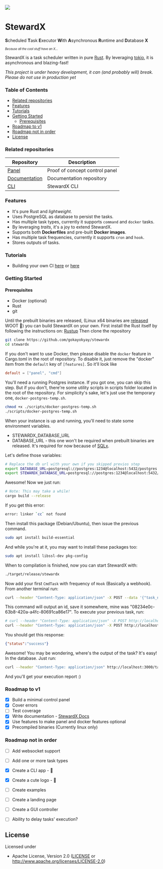 [![][Logo]][Website] 
# StewardX

**S**cheduled **T**ask **E**xecutor **W**ith **A**synchronous **R**untime and **D**atabase **X**

<sub><sup>*Because all the cool stuff have an X...*</sup></sub>

StewardX is a task scheduler written in pure [Rust](https://www.rust-lang.org/). By leveraging [tokio](https://tokio.rs/), it is asynchronous and blazing-fast!

*This project is under heavy development, it can (and probably will) break. Please do not use in production yet*

### Table of Contents
  + [Related repositories](#related-repositories)
  + [Features](#features)
  + [Tutorials](#tutorials)
  + [Getting Started](#getting-started)
    - [Prerequisites](#prerequisites)
  + [Roadmap to v1](#roadmap-to-v1)
  + [Roadmap not in order](#roadmap-not-in-order)
  + [License](#license)

### Related repositories
| Repository                                                   | Description                    |
|--------------------------------------------------------------|--------------------------------|
| [Panel](https://github.com/gokayokyay/stewardx-panel)        | Proof of concept control panel |
| [Documentation](https://github.com/gokayokyay/stewardx-docs) | Documentation repository       |
| [CLI](https://github.com/gokayokyay/stewardx-cli)            | StewardX CLI                   |

### Features
 - It's pure Rust and *lightweight*.
 - Uses PostgreSQL as database to persist the tasks.
 - Has multiple task types, currently it supports `command` and `docker` tasks.
 - By leveraging *traits*, it's a joy to extend StewardX.
 - Supports both **Dockerfiles** and pre-built **Docker images**.
 - Has multiple task frequencies, currently it supports `cron` and `hook`.
 - Stores outputs of tasks.

### Tutorials

- Building your own CI [here](https://stewardx.dev/Tutorials/tutorial-ci) or [here](https://dev.to/gokayokyay/build-your-own-react-ci-in-5-minutes-1aen)

### Getting Started
#### Prerequisites
- Docker (optional)
- Rust
- git

Until the prebuilt binaries are released, (Linux x64 binaries are [released](https://github.com/gokayokyay/stewardx/releases/latest) WOOT 🥳) you can build StewardX on your own.
First install the Rust itself by following the instructions on: [Rustup](https://rustup.rs/)
Then clone the repository
```bash
git clone https://github.com/gokayokyay/stewardx
cd stewardx
```

If you don't want to use Docker, then please disable the `docker` feature in Cargo.toml in the root of repository. To disable it, just remove the "docker" item from the `default` key of `[features]`. So it'll look like
```toml
default = ["panel", "cmd"]
```

You'll need a running Postgres instance. If you got one, you can skip this step. But if you don't, there're some utility scripts in scripts folder located in the root of the repository. For simplicity's sake, let's just use the temporary one, `docker-postgres-temp.sh`.
```bash
chmod +x ./scripts/docker-postgres-temp.sh
./scripts/docker-postgres-temp.sh
```
When your instance is up and running, you'll need to state some environment variables.
- STEWARDX_DATABASE_URL
- DATABASE_URL - this one won't be required when prebuilt binaries are released. It's required for now because of [SQLx](https://github.com/launchbadge/sqlx).

Let's define those variables:
```bash
# Replace the db url with your own if you skipped previos step
export DATABASE_URL=postgresql://postgres:1234@localhost:5432/postgres
export STEWARDX_DATABASE_URL=postgresql://postgres:1234@localhost:5432/postgres
```

Awesome! Now we just run:
```bash
# Note: This may take a while!
cargo build --release
```

If you get this error:
```bash
error: linker `cc` not found
```

Then install this package (Debian/Ubuntu), then issue the previous command.
```bash
sudo apt install build-essential
```

And while you're at it, you may want to install these packages too:
```bash
sudo apt install libssl-dev pkg-config
```

When to compilation is finished, now you can start StewardX with:
```bash
./target/release/stewardx
```

Now add your first `CmdTask` with frequency of `Hook` (Basically a webhook). From another terminal run:
```bash
curl --header "Content-Type: application/json" -X POST --data '{"task_name": "My test task", "frequency": "Hook", "task_type": "CmdTask", "task_props": {"command":"echo Hello StewardX!"}}' http://localhost:3000/tasks
```

This command will output an id, save it somewhere, mine was "08234e0c-63b8-420a-a4fc-80691ca86e17". To execute your previous task, run:
```bash
# curl --header "Content-Type: application/json" -X POST http://localhost:3000/#id from previous step
curl --header "Content-Type: application/json" -X POST http://localhost:3000/execute/08234e0c-63b8-420a-a4fc-80691ca86e17
```

You should get this response:
```json
{"status":"success"}
```

Awesome! You may be wondering, where's the output of the task? It's easy! In the database. Just run:
```bash
curl --header "Content-Type: application/json" http://localhost:3000/task/#your task id#/reports
```

And you'll get your execution report :)

### Roadmap to v1
- [X] Build a minimal control panel
- [X] Cover errors
- [ ] Test coverage
- [X] Write documentation - [StewardX Docs](https://github.com/gokayokyay/stewardx-docs)
- [X] Use features to make panel and docker features optional
- [X] Precompiled binaries (Currently linux only)

### Roadmap not in order
- [ ] Add websocket support
- [ ] Add one or more task types
- [X] Create a CLI app - 🥳
- [X] Create a cute logo - 🥳
- [ ] Create examples
- [ ] Create a landing page
- [ ] Create a GUI controller
- [ ] Ability to delay tasks' execution?



## License

Licensed under

-   Apache License, Version 2.0
    ([LICENSE](LICENSE) or http://www.apache.org/licenses/LICENSE-2.0)


[Website]: https://stewardx.dev
[Logo]: https://stewardx.dev/img/stewardx-logo.svg
